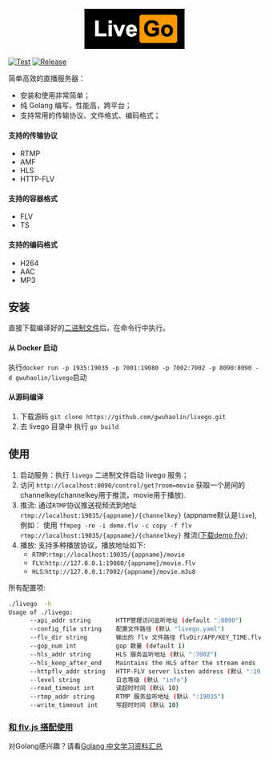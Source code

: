 <p align='center'>
    <img src='./logo.png' width='200px' height='80px'/>
</p>

[![Test](https://github.com/gwuhaolin/livego/workflows/Test/badge.svg)](https://github.com/gwuhaolin/livego/actions?query=workflow%3ATest)
[![Release](https://github.com/gwuhaolin/livego/workflows/Release/badge.svg)](https://github.com/gwuhaolin/livego/actions?query=workflow%3ARelease)

简单高效的直播服务器：
- 安装和使用非常简单；
- 纯 Golang 编写，性能高，跨平台；
- 支持常用的传输协议、文件格式、编码格式；

#### 支持的传输协议
- RTMP
- AMF
- HLS
- HTTP-FLV

#### 支持的容器格式
- FLV
- TS

#### 支持的编码格式
- H264
- AAC
- MP3

## 安装
直接下载编译好的[二进制文件](https://github.com/gwuhaolin/livego/releases)后，在命令行中执行。

#### 从 Docker 启动
执行`docker run -p 1935:19035 -p 7001:19080 -p 7002:7002 -p 8090:8090 -d gwuhaolin/livego`启动

#### 从源码编译
1. 下载源码 `git clone https://github.com/gwuhaolin/livego.git`
2. 去 livego 目录中 执行 `go build`

## 使用
1. 启动服务：执行 `livego` 二进制文件启动 livego 服务；
2. 访问 `http://localhost:8090/control/get?room=movie` 获取一个房间的 channelkey(channelkey用于推流，movie用于播放).
3. 推流: 通过`RTMP`协议推送视频流到地址 `rtmp://localhost:19035/{appname}/{channelkey}` (appname默认是`live`), 例如： 使用 `ffmpeg -re -i demo.flv -c copy -f flv rtmp://localhost:19035/{appname}/{channelkey}` 推流([下载demo flv](https://s3plus.meituan.net/v1/mss_7e425c4d9dcb4bb4918bbfa2779e6de1/mpack/default/demo.flv));
4. 播放: 支持多种播放协议，播放地址如下:
    - `RTMP`:`rtmp://localhost:19035/{appname}/movie`
    - `FLV`:`http://127.0.0.1:19080/{appname}/movie.flv`
    - `HLS`:`http://127.0.0.1:7002/{appname}/movie.m3u8`

所有配置项:
```bash
./livego  -h
Usage of ./livego:
      --api_addr string       HTTP管理访问监听地址 (default ":8090")
      --config_file string    配置文件路径 (默认 "livego.yaml")
      --flv_dir string        输出的 flv 文件路径 flvDir/APP/KEY_TIME.flv (默认 "tmp")
      --gop_num int           gop 数量 (default 1)
      --hls_addr string       HLS 服务监听地址 (默认 ":7002")
      --hls_keep_after_end    Maintains the HLS after the stream ends
      --httpflv_addr string   HTTP-FLV server listen address (默认 ":19080")
      --level string          日志等级 (默认 "info")
      --read_timeout int      读超时时间 (默认 10)
      --rtmp_addr string      RTMP 服务监听地址 (默认 ":19035")
      --write_timeout int     写超时时间 (默认 10)
```

### [和 flv.js 搭配使用](https://github.com/gwuhaolin/blog/issues/3)

对Golang感兴趣？请看[Golang 中文学习资料汇总](http://go.wuhaolin.cn/)

